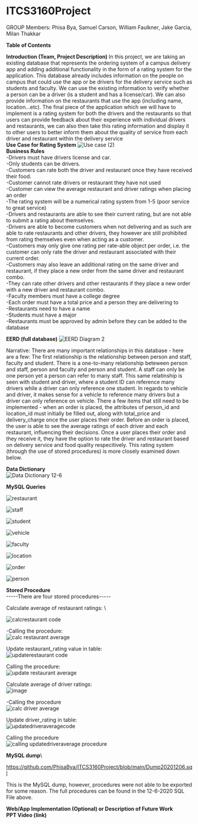 # ITCS3160Project
GROUP Members: Phisa Bya, Samuel Carson, William Faulkner, Jake Garcia, Milan Thakkar

**Table of Contents**

**Introduction (Team, Project Description)**
In this project, we are taking an existing database that represents the ordering system of a campus delivery app and adding additional functionality in the form of a rating system for the application. This database already includes information on the people on campus that could use the app or be drivers for the delivery service such as students and faculty. We can use the existing information to verify whether a person can be a driver (is a student and has a license/car). We can also provide information on the restaurants that use the app (including name,  location...etc). The final piece of the application which we will have to implement is a rating system for both the drivers and the restaurants so that users can provide feedback about their experience with individual drivers and restaurants, we can also then take this rating information and display it to other users to better inform them about the quality of service from each driver and restaurant within the delivery service\
**Use Case for Rating System**
![Use case (2)](https://user-images.githubusercontent.com/46977818/99899190-57288080-2c75-11eb-9157-a4c3161c65be.jpg)\
**Business Rules** \
-Drivers must have drivers license and car.\
-Only students can be drivers.\
-Customers can rate both the driver and restaurant once they have received their food.\
-Customer cannot rate drivers or restaurant they have not used\
-Customer can view the average restaurant and driver ratings when placing an order\
-The rating system will be a numerical rating system from 1-5 (poor service to great service)\
-Drivers and restaurants are able to see their current rating, but are not able to submit a rating about themselves.\
-Drivers are able to become customers when not delivering and as such are able to rate restaurants and other drivers, they however are still prohibited from rating themselves even when acting as a customer.\
-Customers may only give one rating per rate-able object per order, i.e. the customer can only rate the driver and restaurant associated with their current order. \
-Customers may also leave an additional rating on the same driver and restaurant, if they place a new order from the same driver and restaurant combo.\
-They can rate other drivers and other restaurants if they place a new order with a new driver and restaurant combo. \
-Faculty members must have a college degree  \
-Each order must have a total price and a person they are delivering to\
-Restaurants need to have a name\
-Students must have a major\
-Restaurants must be approved by admin before they can be added to the database

**EERD (full database)** 
![EERD Diagram 2](https://user-images.githubusercontent.com/29802691/101777428-7a9a5a80-3ac0-11eb-9232-df6dda671c67.png)

Narrative: There are many important relationships in this database - here are a few: The first relationship is the relationship between person and staff, faculty and student. There is a one-to-many relationship beteween person and staff, person and faculty and person and student. A staff can only be one person yet a person can refer to many staff. This same relatinship is seen with student and driver, where a student ID can reference many drivers while a driver can only reference one student. In regards to vehicle and driver, it makes sense for a vehicle to reference many drivers but a driver can only reference on vehicle. There a few items that still need to be implemented - when an order is placed, the attributes of person_id and location_id must initially be filled out, along with total_price and delivery_charge once the user places their order. Before an order is placed, the user is able to see the average ratings of each driver and each restaurant, influencing their decisions. Once a user places their order and they receive it, they have the option to rate the driver and restaurant based on delivery service and food quality respecitively. This rating system (through the use of stored procedures) is more closely examined down below. 

**Data Dictionary**\
![Data Dictionary 12-6](https://user-images.githubusercontent.com/29802691/101307788-46037600-3816-11eb-8a5a-41a78f63a9c9.png)



**MySQL Queries**

![restaurant](https://user-images.githubusercontent.com/29802691/101308508-08075180-3818-11eb-8796-cffbc142d6ad.PNG)

![staff](https://user-images.githubusercontent.com/29802691/101308509-08075180-3818-11eb-91a3-b946bbdeed14.PNG)

![student](https://user-images.githubusercontent.com/29802691/101308510-08075180-3818-11eb-9435-bd2af59a00a4.PNG)

![vehicle](https://user-images.githubusercontent.com/29802691/101308513-08075180-3818-11eb-8c4c-b8b33e6a2ffd.PNG)

![faculty](https://user-images.githubusercontent.com/29802691/101308514-089fe800-3818-11eb-9a6e-71d0948eda21.PNG)

![location](https://user-images.githubusercontent.com/29802691/101308517-089fe800-3818-11eb-9760-9cad69b0ee55.PNG)

![order](https://user-images.githubusercontent.com/29802691/101308518-089fe800-3818-11eb-8449-3e64586cbe91.PNG)

![person](https://user-images.githubusercontent.com/29802691/101308519-089fe800-3818-11eb-9d4a-71c28ab877c0.PNG)

**Stored Procedure**\
-----There are four stored procedures-----

Calculate average of restaurant ratings: \

![calcrestaurant code](https://user-images.githubusercontent.com/29802691/101305242-38e38880-3810-11eb-9478-1b2be25f7950.PNG) 

-Calling the procedure: \
![calc restaurant average](https://user-images.githubusercontent.com/29802691/101304958-7eec1c80-380f-11eb-881a-8fc82693ace1.PNG) 

Update restaurant_rating value in table: \
![updaterestaurant code](https://user-images.githubusercontent.com/29802691/101305266-4862d180-3810-11eb-8338-83b71e011c0d.PNG) 

Calling the procedure: \
![update restaurant average](https://user-images.githubusercontent.com/29802691/101305005-9a572780-380f-11eb-8957-52453809548f.PNG) 

Calculate average of driver ratings: \
![image](https://user-images.githubusercontent.com/29802691/101305999-d7241e00-3811-11eb-9ddc-bb82f50fc3f8.png) 

-Calling the procedure \
![calc driver average](https://user-images.githubusercontent.com/29802691/101305659-29b10a80-3811-11eb-8124-e6e91832c950.PNG) 

Update driver_rating in table: \
![updatedriveraveragecode](https://user-images.githubusercontent.com/29802691/101306058-f458ec80-3811-11eb-8b74-728b279f8073.PNG) 


Calling the procedure \
![calling updatedriveraverage procedure](https://user-images.githubusercontent.com/29802691/101306282-7a753300-3812-11eb-848b-3ea8e22db341.PNG) 





**MySQL dump**\

https://github.com/PhisaBya/ITCS3160Project/blob/main/Dump20201206.sql

This is the MySQL dump, however, procedures were not able to be exported for some reason. The full procedures can be found in the 12-6-2020 SQL File above.

**Web/App Implementation (Optional) or Description of Future Work**\
**PPT Video (link)**

